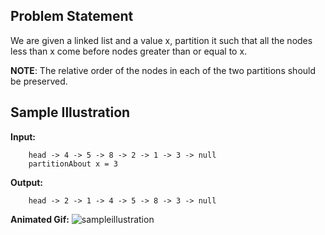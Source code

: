 ## Problem Statement

We are given a linked list and a value x, partition it such that all the nodes less than x come before nodes greater than or equal to x.

__NOTE__: The relative order of the nodes in each of the two partitions should be preserved.

## Sample Illustration

__Input:__

        head -> 4 -> 5 -> 8 -> 2 -> 1 -> 3 -> null
        partitionAbout x = 3
        
__Output:__
    
        head -> 2 -> 1 -> 4 -> 5 -> 8 -> 3 -> null
        
__Animated Gif:__
 ![sampleillustration](https://user-images.githubusercontent.com/22399995/37825344-727cd09a-2eb5-11e8-90b3-f9658d59ef94.gif)



